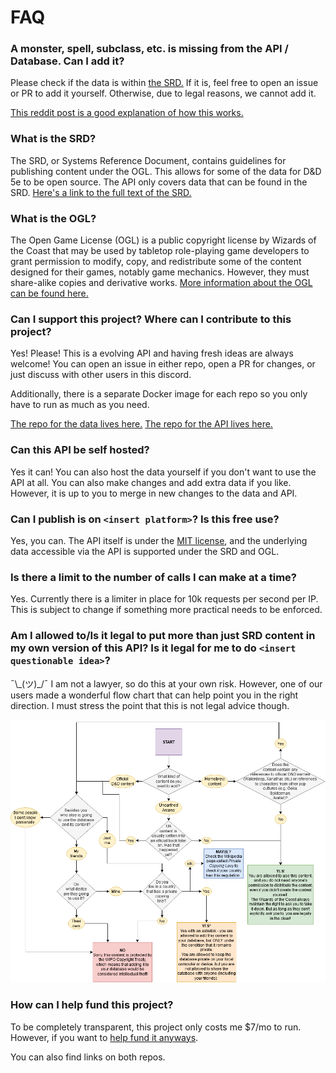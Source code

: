 # FAQ

### A monster, spell, subclass, etc. is missing from the API / Database. Can I add it?

Please check if the data is within [the SRD.](https://media.wizards.com/2016/downloads/DND/SRD-OGL_V5.1.pdf) If it is, feel free to open an issue or PR to add it yourself. Otherwise, due to legal reasons, we cannot add it.

[This reddit post is a good explanation of how this works.](https://www.reddit.com/r/DnD/comments/hqw3jx/til_that_the_spell_tashas_hideous_laughter_was/fy0q5ej/)

### What is the SRD?

The SRD, or Systems Reference Document, contains guidelines for publishing content under the OGL. This allows for some of the data for D&D 5e to be open source. The API only covers data that can be found in the SRD. [Here's a link to the full text of the SRD.](https://media.wizards.com/2016/downloads/DND/SRD-OGL_V5.1.pdf)

### What is the OGL?

The Open Game License (OGL) is a public copyright license by Wizards of the Coast that may be used by tabletop role-playing game developers to grant permission to modify, copy, and redistribute some of the content designed for their games, notably game mechanics. However, they must share-alike copies and derivative works. [More information about the OGL can be found here.](https://en.wikipedia.org/wiki/Open_Game_License)

### Can I support this project? Where can I contribute to this project?

Yes! Please! This is a evolving API and having fresh ideas are always welcome! You can open an issue in either repo, open a PR for changes, or just discuss with other users in this discord.

Additionally, there is a separate Docker image for each repo so you only have to run as much as you need.

[The repo for the data lives here.](https://github.com/bagelbits/5e-database)
[The repo for the API lives here.](https://github.com/bagelbits/5e-srd-api)

### Can this API be self hosted?

Yes it can! You can also host the data yourself if you don't want to use the API at all. You can also make changes and add extra data if you like. However, it is up to you to merge in new changes to the data and API.

### Can I publish is on `<insert platform>`? Is this free use?

Yes, you can. The API itself is under the [MIT license](https://opensource.org/licenses/MIT), and the underlying data accessible via the API is supported under the SRD and OGL.

### Is there a limit to the number of calls I can make at a time?

Yes. Currently there is a limiter in place for 10k requests per second per IP. This is subject to change if something more practical needs to be enforced.

### Am I allowed to/Is it legal to put more than just SRD content in my own version of this API? Is it legal for me to do `<insert questionable idea>`?

¯\\\_(ツ)\_/¯ I am not a lawyer, so do this at your own risk. However, one of our users made a wonderful flow chart that can help point you in the right direction. I must stress the point that this is not legal advice though.

![Copyrights Flowchart](/img/faq/copyrightsFlowchart.png)

### How can I help fund this project?

To be completely transparent, this project only costs me $7/mo to run. However, if you want to [help fund it anyways](https://ko-fi.com/bagelbits).

You can also find links on both repos.
